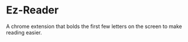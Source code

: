 # Ez-Reader
A chrome extension that bolds the first few letters on the screen to make reading easier.
